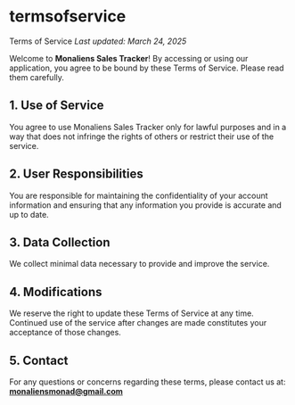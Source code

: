 # termsofservice

 Terms of Service
_Last updated: March 24, 2025_

Welcome to **Monaliens Sales Tracker**! By accessing or using our application, you agree to be bound by these Terms of Service. Please read them carefully.

## 1. Use of Service  
You agree to use Monaliens Sales Tracker only for lawful purposes and in a way that does not infringe the rights of others or restrict their use of the service.

## 2. User Responsibilities  
You are responsible for maintaining the confidentiality of your account information and ensuring that any information you provide is accurate and up to date.

## 3. Data Collection  
We collect minimal data necessary to provide and improve the service.

## 4. Modifications  
We reserve the right to update these Terms of Service at any time. Continued use of the service after changes are made constitutes your acceptance of those changes.

## 5. Contact  
For any questions or concerns regarding these terms, please contact us at: **monaliensmonad@gmail.com**
